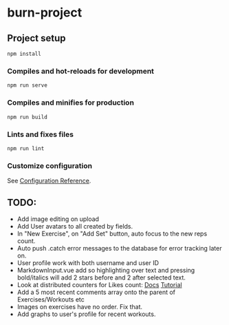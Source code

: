 # burn-project

## Project setup
```
npm install
```

### Compiles and hot-reloads for development
```
npm run serve
```

### Compiles and minifies for production
```
npm run build
```

### Lints and fixes files
```
npm run lint
```

### Customize configuration
See [Configuration Reference](https://cli.vuejs.org/config/).

## TODO:

* Add image editing on upload
* Add User avatars to all created by fields.
* In "New Exercise", on "Add Set" button, auto focus to the new reps count.
* Auto push .catch error messages to the database for error tracking later on.
* User profile work with both username and user ID
* MarkdownInput.vue add so highlighting over text and pressing bold/italics will add 2 stars before and 2 after selected text.
* Look at distributed counters for Likes count: [Docs](https://firebase.google.com/docs/firestore/solutions/counters#web) [Tutorial](https://fireship.io/lessons/firestore-cloud-functions-data-aggregation/)
* Add a 5 most recent comments array onto the parent of Exercises/Workouts etc
* Images on exercises have no order. Fix that.
* Add graphs to user's profile for recent workouts.